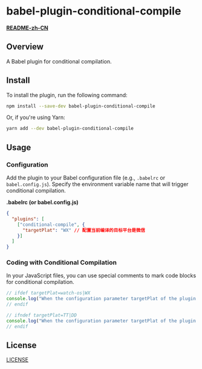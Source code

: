 # babel-plugin-conditional-compile
**[README-zh-CN](README_zh_CN.md)**

## Overview

A Babel plugin for conditional compilation.

## Install

To install the plugin, run the following command:

```bash
npm install --save-dev babel-plugin-conditional-compile
```

Or, if you're using Yarn:

```bash
yarn add --dev babel-plugin-conditional-compile
```

## Usage

### Configuration

Add the plugin to your Babel configuration file (e.g., `.babelrc` or `babel.config.js`). Specify the environment variable name that will trigger conditional compilation.

**.babelrc (or babel.config.js)**

```json
{
  "plugins": [
    ["conditional-compile", {
      "targetPlat": "WX" // 配置当前编译的目标平台是微信
    }]
  ]
}
```

### Coding with Conditional Compilation

In your JavaScript files, you can use special comments to mark code blocks for conditional compilation.

```javascript
// ifdef targetPlat=watch-os|WX
console.log("When the configuration parameter targetPlat of the plugin is set to WX or watch-os, this piece of code will be retained during the compilation phase.");
// endif

// ifndef targetPlat=TT|DD
console.log("When the configuration parameter targetPlat of the plugin is set to DD or TT, this piece of code will be excluded during the compilation phase.");
// endif
```

## License
[LICENSE](LICENSE)

